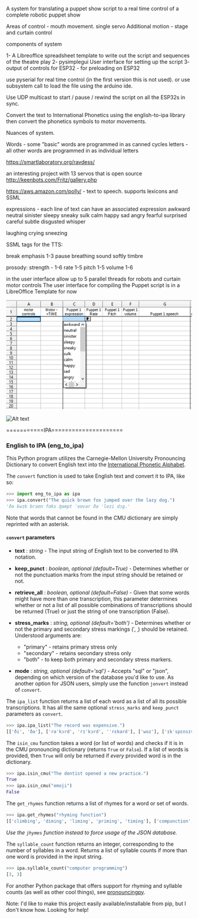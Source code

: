 A system for translating a puppet show script to a real time control of a complete robotic puppet show

Areas of control -  mouth movement. single servo
Additional motion - stage and curtain control

components of system 

1- A Libreoffice spreadsheet template to write out the script and sequences of the 
theatre play
2- pysimplegui User interface for setting up the script
3- output of controls for ESP32 - for preloading on ESP32

use pyserial for real time control (in the first version this is not used). 
or use subsystem call to load the file using the arduino ide.

Use UDP multicast to start / pause / rewind the script on all the ESP32s in sync.

Convert the text to International Phonetics using the english-to-ipa library
then convert the phonetics symbols to motor movements. 


Nuances of system. 

Words - some "basic" words are programmed in as canned cycles
letters - all other words are programmed in as individual letters 

https://smartlaboratory.org/ravdess/

an interesting project with 13 servos that is open source
http://keenbots.com/Fritz/gallery.php

https://aws.amazon.com/polly/  - text to speech. supports lexicons and SSML

expressions - each line of text can have an associated expression 
awkward
neutral
sinister
sleepy
sneaky
sulk
calm
happy
sad
angry
fearful
surprised
careful
subtle
disgusted
whisper

laughing
crying 
sneezing


SSML tags for the TTS:

break
emphasis 1-3
pause
breathing sound
softly
timbre

prosody:
strength - 1-6
rate 1-5
pitch 1-5
volume 1-6


in the user interface allow up to 5 parallel threads for robots and curtain motor controls
The user interface for compiling the Puppet script is in a LibreOffice Template for now

![Alt text](spreadsheet_interface.png?raw=true "Spreadsheet")

![Alt text](spreadsheet_interface2.png?raw=true "Spreadsheet")









===========IPA=====================

### English to IPA (eng_to_ipa)


This Python program utilizes the Carnegie-Mellon University Pronouncing Dictionary to convert English text into the [International Phonetic Alphabet](https://en.wikipedia.org/wiki/International_Phonetic_Alphabet).


The `convert` function is used to take English text and convert it to IPA, like so:

```Python
>>> import eng_to_ipa as ipa
>>> ipa.convert("The quick brown fox jumped over the lazy dog.")
'ðə kwɪk braʊn fɑks ʤəmpt ˈoʊvər ðə ˈlezi dɔg.'
``` 

Note that words that cannot be found in the CMU dictionary are simply reprinted with an asterisk.

#### `convert` parameters

* **text** : *string* - The input string of English text to be converted to IPA notation.

* **keep_punct** : *boolean, optional (default=True)* - Determines whether or not the punctuation marks from the input string
should be retained or not.

* **retrieve_all** : *boolean, optional (default=False)* - Given that some words might have more than one transcription,
this parameter determines whether or not a list of all possible combinations of transcriptions should be returned (True)
 or just the string of one transcription (False).
 
* **stress_marks** : *string, optional (default='both')* - Determines whether or not the primary and secondary stress 
markings (ˈ, ˌ) should be retained. Understood arguments are:
   * "primary" - retains primary stress only 
   * "secondary" - retains secondary stress only
   * "both" - to keep both primary and secondary stress markers. 
   
* **mode** : *string, optional (default='sql')* - Accepts "sql" or "json", depending on which version of the database you'd like to use.
 As another option for JSON users, simply use the function `jonvert` instead of `convert`. 
   
The `ipa_list` function returns a list of each word as a list of all its possible transcriptions. It has all the same
optional `stress_marks` and `keep_punct` parameters as `convert`.
```Python
>>> ipa.ipa_list("The record was expensive.")
[['ði', 'ðə'], ['rəˈkɔrd', 'rɪˈkɔrd', 'ˈrɛkərd'], ['wɑz'], ['ɪkˈspɛnsɪv.']]
```

The `isin_cmu` function takes a word (or list of words) and checks if it is in the CMU pronouncing dictionary (returns 
`True` or `False`). If a list of words is provided, then `True` will only be returned if *every* provided word is in the dictionary.

```Python
>>> ipa.isin_cmu("The dentist opened a new practice.")
True
>>> ipa.isin_cmu("emoji")
False
```

The `get_rhymes` function returns a list of rhymes for a word or set of words. 
```Python
>>> ipa.get_rhymes("rhyming function")
[['climbing', 'diming', 'liming', 'priming', 'timing'], ['compunction', 'conjunction', 'dysfunction', 'injunction', 'junction', 'malfunction']]
```
*Use the `jhymes` function instead to force usage of the JSON database.*
   
The `syllable_count` function returns an integer, corresponding to the number of syllables in a word. Returns a list of 
syllable counts if more than one word is provided in the input string.

```Python
>>> ipa.syllable_count("computer programming")
[3, 3]
```

For another Python package that offers support for rhyming and syllable counts (as well as other cool things), see [pronouncingpy](https://github.com/aparrish/pronouncingpy).

Note: I'd like to make this project easily available/installable from pip, but I don't know how. Looking for help!

